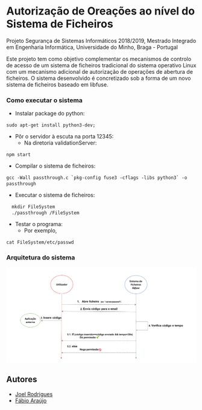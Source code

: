 # Autorização de Oreações ao nível do Sistema de Ficheiros

Projeto Segurança de Sistemas Informáticos 2018/2019, Mestrado Integrado em Engenharia Informática, Universidade do Minho, Braga - Portugal

Este projeto tem como objetivo complementar os mecanismos de controlo de acesso de um sistema de ficheiros tradicional do sistema operativo Linux com um mecanismo adicional de autorização de operações de abertura de ficheiros. O sistema desenvolvido é concretizado sob a forma de um novo sistema de ficheiros baseado em libfuse.

### Como executar o sistema

  - Instalar package do python:
```
sudo apt-get install python3-dev;
```
  - Pôr o servidor à escuta na porta 12345:
    - Na diretoria validationServer:
```
npm start
```
  - Compilar o sistema de ficheiros:
  
```
gcc -Wall passthrough.c `pkg-config fuse3 -cflags -libs python3` -o passthrough
```

  - Executar o sistema de ficheiros:
```
  mkdir FileSystem
  ./passthrough /FileSystem
```
- Testar o programa:  
  - Por exemplo, 
```
cat FileSystem/etc/passwd
```
  

### Arquitetura do sistema

![](arquitetura.png)

## Autores

* [Joel Rodrigues](https://github.com/JoelRodrigues58)
* [Fábio Araújo](https://github.com/narcos88)
